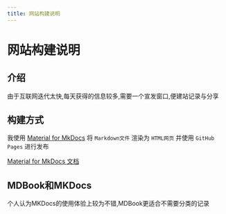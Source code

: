 ```yaml
---
title: 网站构建说明
---
```


# 网站构建说明

## 介绍

由于互联网迭代太快,每天获得的信息较多,需要一个宣发窗口,便建站记录与分享

## 构建方式

我使用 [Material for MkDocs](https://github.com/squidfunk/mkdocs-material) 将 `Markdown文件` 渲染为 `HTML网页` 并使用 `GitHub Pages` 进行发布

[Material for MkDocs 文档](https://squidfunk.github.io/mkdocs-material/)

## MDBook和MKDocs

个人认为MKDocs的使用体验上较为不错,MDBook更适合不需要分类的记录